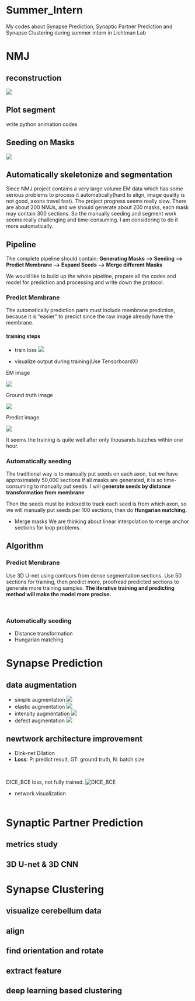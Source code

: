 # Summer_Intern
My codes about Synapse Prediction, Synaptic Partner Prediction and Synapse Clustering during summer intern in Lichtman Lab

# NMJ
## reconstruction

![](https://github.com/james20141606/Summer_Intern/blob/master/NMJ/plot/animation.gif)

## Plot segment
write python animation codes
<img src="https://github.com/james20141606/Summer_Intern/blob/master/NMJ/plot_segment/output.gif" style="width: 10px;"/>
## Seeding on Masks
![](https://github.com/james20141606/Summer_Intern/blob/master/NMJ/plot_segment/seeding.png)

## Automatically skeletonize and segmentation


Since NMJ project contains a very large volume EM data which has some serious problems to process it automatically(hard to align, image quality is not good, axons travel fast). The project progress seems really slow. There are about 200 NMJs, and we should generate about 200 masks, each mask may contain 300 sections. So the manually seeding and segment work seems really challenging and time-consuming. I am considering to do it more automatically.

## Pipeline
The complete pipeline should contain: 
**Generating Masks —> Seeding —> Predict Membrane —> Expand Seeds —> Merge different Masks**

We would like to build up the whole pipeline, prepare all the codes and model for prediction and processing and write down the protocol.

### Predict Membrane
The automatically prediction parts must include membrane prediction, because it is “easier” to predict since the raw image already have the membrane.

#### training steps
- train loss
![](https://github.com/james20141606/Summer_Intern/blob/master/NMJ/plot/trainloss.png)

- visualize output during training(Use TensorboardX)

EM image

![](https://github.com/james20141606/Summer_Intern/blob/master/NMJ/plot/em.png)

Ground truth image

![](https://github.com/james20141606/Summer_Intern/blob/master/NMJ/plot/gt.png)

Predict image

![](https://github.com/james20141606/Summer_Intern/blob/master/NMJ/plot/predict.png)

It seems the training is quite well after only thousands batches within one hour.

###  Automatically seeding
The traditional way is to manually put seeds on each axon, but we have approximately 50,000 sections if all masks are generated, it is so time-consuming to manually put seeds. I will g**enerate seeds by distance transformation from membrane**

Then the seeds must be indexed to track each seed is from which axon, so we will manually put seeds  per 100 sections, then do **Hungarian matching.**

- Merge masks
We are thinking about linear interpolation to merge anchor sections for loop problems.

## Algorithm
### Predict Membrane
Use 3D U-net using contours from dense segmentation sections. Use 50 sections for training, then predict more, proofread predicted sections to generate more training samples. **The iterative training and predicting method will make the model more precise.**

<img src="https://github.com/james20141606/Summer_Intern/blob/master/synapse_prediction/plot/focalloss.png" style="width: 2px;"/>

<img src="https://github.com/james20141606/Summer_Intern/blob/master/synapse_prediction/plot/focaldiceloss.png" style="width: 2px;"/>


### Automatically seeding
- Distance transformation
- Hungarian matching


# Synapse Prediction
## data augmentation
- simple augmentation
![](https://github.com/james20141606/Summer_Intern/blob/master/synapse_prediction/plot/simple.png)
- elastic augmentation
![](https://github.com/james20141606/Summer_Intern/blob/master/synapse_prediction/plot/elastic.png)
- intensity augmentation
![](https://github.com/james20141606/Summer_Intern/blob/master/synapse_prediction/plot/intensity.png)
- defect augmentation
![](https://github.com/james20141606/Summer_Intern/blob/master/synapse_prediction/plot/defect.png)

## newtwork architecture improvement
- Dink-net Dilation
- **Loss**: P: predict result, GT: ground truth, N: batch size

<img src="https://github.com/james20141606/Summer_Intern/blob/master/synapse_prediction/plot/loss.png" style="width: 2px;"/>

<img src="https://github.com/james20141606/Summer_Intern/blob/master/synapse_prediction/plot/focalloss.png" style="width: 2px;"/>

<img src="https://github.com/james20141606/Summer_Intern/blob/master/synapse_prediction/plot/focaldiceloss.png" style="width: 2px;"/>

DICE_BCE loss, not fully trained.
![DICE_BCE](https://github.com/james20141606/Summer_Intern/blob/master/synapse_prediction/plot/trainloss.png)

- network visualization
<img src="https://github.com/james20141606/Summer_Intern/blob/master/synapse_prediction/plot/Digraph.gv-1.png" style="width: 2px;"/>

# Synaptic Partner Prediction 
## metrics study
## 3D U-net & 3D CNN

# Synapse Clustering
## visualize cerebellum data
## align
## find orientation and rotate
## extract feature
## deep learning based clustering

